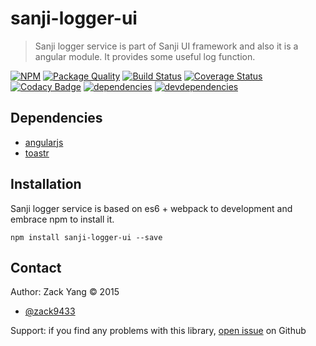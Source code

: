 # sanji-logger-ui
> Sanji logger service is part of Sanji UI framework and also it is a angular
module. It provides some useful log function.

[sanji-logger-ui-icon]: https://nodei.co/npm/sanji-logger-ui.png?downloads=true
[sanji-logger-ui-url]: https://npmjs.org/package/sanji-logger-ui
[quality-badge]: http://npm.packagequality.com/badge/sanji-logger-ui.png
[quality-url]: http://packagequality.com/#?package=sanji-logger-ui
[travis-build-badge]: https://travis-ci.org/Sanji-IO/sanji-logger-ui.svg?branch=master
[travis-build-url]: https://travis-ci.org/Sanji-IO/sanji-logger-ui
[sanji-logger-ui-coverage-image]: https://coveralls.io/repos/Sanji-IO/sanji-logger-ui/badge.svg?branch=master&service=github
[sanji-logger-ui-coverage-url]: https://coveralls.io/github/Sanji-IO/sanji-logger-ui?branch=master
[sanji-logger-ui-codacy-image]: https://api.codacy.com/project/badge/13d7e2e9bf1b40a3bd9a3113c7cea587
[sanji-logger-ui-codacy-url]: https://www.codacy.com/public/zack9433/sanji-logger-ui.git
[dependencies-image]: https://david-dm.org/Sanji-IO/sanji-logger-ui.png
[dependencies-url]: https://david-dm.org/Sanji-IO/sanji-logger-ui
[devdependencies-image]: https://david-dm.org/Sanji-IO/sanji-logger-ui/dev-status.png
[devdependencies-url]: https://david-dm.org/Sanji-IO/sanji-logger-ui#info=devDependencies

[![NPM][sanji-logger-ui-icon]][sanji-logger-ui-url]
[![Package Quality][quality-badge]][quality-url]
[![Build Status][travis-build-badge]][travis-build-url]
[![Coverage Status][sanji-logger-ui-coverage-image]][sanji-logger-ui-coverage-url]
[![Codacy Badge][sanji-logger-ui-codacy-image]][sanji-logger-ui-codacy-url]
[![dependencies][dependencies-image]][dependencies-url]
[![devdependencies][devdependencies-image]][devdependencies-url]

## Dependencies
- [angularjs](https://github.com/angular/angular.js)
- [toastr](https://github.com/CodeSeven/toastr)

## Installation
Sanji logger service is based on es6 + webpack to development and embrace npm to
install it.

```shell
npm install sanji-logger-ui --save
```

## Contact

Author: Zack Yang &copy; 2015

* [@zack9433](https://twitter.com/zack9433)

Support: if you find any problems with this library,
[open issue](https://github.com/Sanji-IO/sanji-logger-ui/issues) on Github

